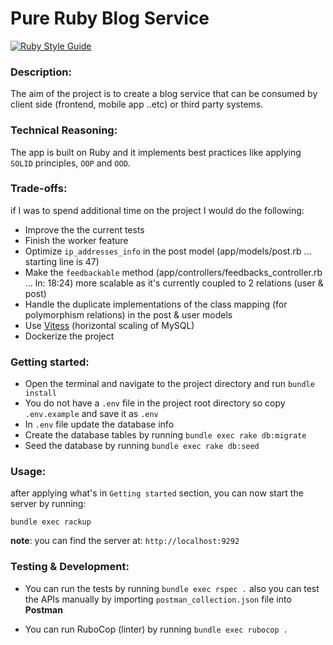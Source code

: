 # Pure Ruby Blog Service
[![Ruby Style Guide](https://img.shields.io/badge/code_style-rubocop-brightgreen.svg)](https://github.com/rubocop/rubocop)

### Description:
The aim of the project is to create a blog service that can be consumed by client side (frontend, mobile app ..etc) or third party systems.

### Technical Reasoning:
The app is built on Ruby and it implements best practices like applying `SOLID` principles, `OOP` and `OOD`.

### Trade-offs:
if I was to spend additional time on the project I would do the following:
* Improve the the current tests
* Finish the worker feature
* Optimize `ip_addresses_info` in the post model (app/models/post.rb ... starting line is 47)
* Make the `feedbackable` method (app/controllers/feedbacks_controller.rb ... ln: 18:24) more scalable as it's currently coupled to 2 relations (user & post)
* Handle the duplicate implementations of the class mapping (for polymorphism relations) in the post & user models
* Use [Vitess](https://vitess.io) (horizontal scaling of MySQL)
* Dockerize the project
### Getting started:

* Open the terminal and navigate to the project directory and run `bundle install`
* You do not have a `.env` file in the project root directory so copy `.env.example` and save it as `.env`
* In `.env` file update the database info
* Create the database tables by running `bundle exec rake db:migrate`
* Seed the database by running `bundle exec rake db:seed`

### Usage:

after applying what's in `Getting started` section, you can now start the server by running:

```
bundle exec rackup
```

**note**: you can find the server at: `http://localhost:9292`

### Testing & Development:
* You can run the tests by running `bundle exec rspec .` also you can test the APIs manually by importing `postman_collection.json` file into **Postman**

* You can run RuboCop (linter) by running `bundle exec rubocop .`